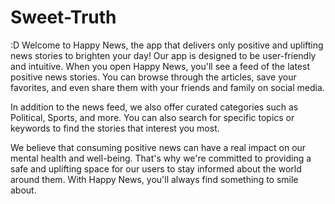# Sweet-Truth
:D
Welcome to Happy News, the app that delivers only positive and uplifting news stories to brighten your day!
Our app is designed to be user-friendly and intuitive. When you open Happy News, you'll see a feed of the latest positive news stories. You can browse through the articles, save your favorites, and even share them with your friends and family on social media.

In addition to the news feed, we also offer curated categories such as Political, Sports, and more. You can also search for specific topics or keywords to find the stories that interest you most.

We believe that consuming positive news can have a real impact on our mental health and well-being. That's why we're committed to providing a safe and uplifting space for our users to stay informed about the world around them. With Happy News, you'll always find something to smile about.
